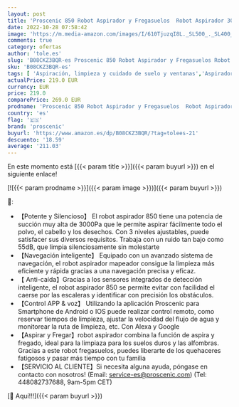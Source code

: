 ```yaml
---
layout: post
title: 'Proscenic 850 Robot Aspirador y Fregasuelos  Robot Aspirador 3000Pa  Versión Nueva  Potente para Mascotas  Navegación Inteligente Depósito Mixto 2 en 1  Control por App  Alexa y Google Home'
date: 2022-10-28 07:58:42
image: 'https://m.media-amazon.com/images/I/610TjuzqI8L._SL500_._SL400_.jpg'
comments: true
category: ofertas
author: 'tole.es'
slug: 'B08CKZ3BQR-es Proscenic 850 Robot Aspirador y Fregasuelos Robot...'
sku: 'B08CKZ3BQR-es'
tags: [ 'Aspiración, limpieza y cuidado de suelo y ventanas','Aspiradoras','Hogar y cocina','Robots aspiradores','alexa','google','home','proscenic','🇪🇸', ]
actualPrice: 219.0 EUR
currency: EUR
price: 219.0
comparePrice: 269.0 EUR
prodname: 'Proscenic 850 Robot Aspirador y Fregasuelos  Robot Aspirador 3000Pa  Versión Nueva  Potente para Mascotas  Navegación Inteligente Depósito Mixto 2 en 1  Control por App  Alexa y Google Home'
country: 'es'
flag: '🇪🇸'
brand: 'proscenic'
buyurl: 'https://www.amazon.es/dp/B08CKZ3BQR/?tag=tolees-21'
descuento: '18.59'
average: '211.03'
---
```


En este momento está [{{< param title >}}]({{< param buyurl >}}) en el siguiente enlace!

[![{{< param prodname >}}]({{< param image >}})]({{< param buyurl >}})

🔎:

- 【Potente y Silencioso】 El robot aspirador 850 tiene una potencia de succión muy alta de 3000Pa que le permite aspirar fácilmente todo el polvo, el cabello y los desechos. Con 3 niveles ajustables, puede satisfacer sus diversos requisitos. Trabaja con un ruido tan bajo como 55dB, que limpia silenciosamente sin molestarte
- 【Navegación inteligente】 Equipado con un avanzado sistema de navegación, el robot aspirador mapeador consigue la limpieza más eficiente y rápida gracias a una navegación precisa y eficaz.
- 【 Anti-caída】Gracias a los sensores integrados de detección inteligente, el robot aspirador 850 se permite evitar con facilidad el caerse por las escaleras y identificar con precisión los obstáculos.
- 【Control APP & voz】 Utilizando la aplicación Proscenic para Smartphone de Android o IOS puede realizar control remoto, como reservar tiempos de limpieza, ajustar la velocidad del flujo de agua y monitorear la ruta de limpieza, etc. Con Alexa y Google
- 【Aspirar y Fregar】robot aspirador combina la función de aspira y fregado, ideal para la limpiaza para los suelos duros y las alfombras. Gracias a este robot fregasuelos, puedes liberarte de los quehaceres fatigosos y pasar más tiempo con tu familia
- 【SERVICIO AL CLIENTE】Si necesita alguna ayuda, póngase en contacto con nosotros! (Email: service-es@proscenic.com) (Tel: 448082737688, 9am-5pm CET)

[🛒 Aquí!!!]({{< param buyurl >}})
